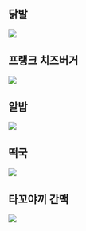 ## 닭발
![](https://velog.velcdn.com/images/korea621214/post/88cb405b-5c36-4350-9593-0ae668bef7d8/image.jpeg)
## 프랭크 치즈버거
![](https://velog.velcdn.com/images/korea621214/post/cddf913a-f59a-4748-bd0b-fba073d519cc/image.jpeg)
## 알밥
![](https://velog.velcdn.com/images/korea621214/post/4ea95a8b-427b-4abe-815d-04838dbd10b0/image.jpeg)
## 떡국
![](https://velog.velcdn.com/images/korea621214/post/a92f5b84-c034-48b2-98d4-f4c6ee3104ea/image.jpeg)
## 타꼬야끼 간맥
![](https://velog.velcdn.com/images/korea621214/post/0a595fc8-8d65-40b7-9c66-ad1db48d590e/image.jpeg)
